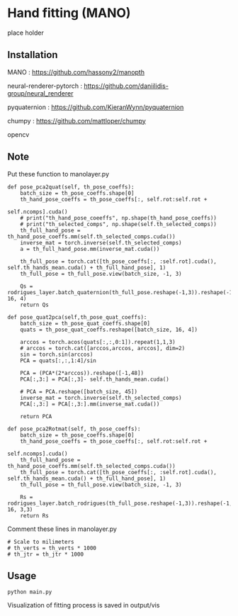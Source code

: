 Hand fitting (MANO)
======
place holder

## Installation

MANO : https://github.com/hassony2/manopth

neural-renderer-pytorch : https://github.com/daniilidis-group/neural_renderer

pyquaternion : https://github.com/KieranWynn/pyquaternion

chumpy : https://github.com/mattloper/chumpy

opencv

## Note

Put these function to manolayer.py

    def pose_pca2quat(self, th_pose_coeffs):
        batch_size = th_pose_coeffs.shape[0]
        th_hand_pose_coeffs = th_pose_coeffs[:, self.rot:self.rot +
                                                         self.ncomps].cuda()
        # print("th_hand_pose_coeeffs", np.shape(th_hand_pose_coeffs))
        # print("th_selected_comps", np.shape(self.th_selected_comps))
        th_full_hand_pose = th_hand_pose_coeffs.mm(self.th_selected_comps.cuda())
        inverse_mat = torch.inverse(self.th_selected_comps)
        a = th_full_hand_pose.mm(inverse_mat.cuda())

        th_full_pose = torch.cat([th_pose_coeffs[:, :self.rot].cuda(), self.th_hands_mean.cuda() + th_full_hand_pose], 1)
        th_full_pose = th_full_pose.view(batch_size, -1, 3)

        Qs = rodrigues_layer.batch_quaternion(th_full_pose.reshape(-1,3)).reshape(-1, 16, 4)
        return Qs

    def pose_quat2pca(self,th_pose_quat_coeffs):
        batch_size = th_pose_quat_coeffs.shape[0]
        quats = th_pose_quat_coeffs.reshape([batch_size, 16, 4])

        arccos = torch.acos(quats[:,:,0:1]).repeat(1,1,3)
        # arccos = torch.cat([arccos,arccos, arccos], dim=2)
        sin = torch.sin(arccos)
        PCA = quats[:,:,1:4]/sin

        PCA = (PCA*(2*arccos)).reshape([-1,48])
        PCA[:,3:] = PCA[:,3]- self.th_hands_mean.cuda()

        # PCA = PCA.reshape([batch_size, 45])
        inverse_mat = torch.inverse(self.th_selected_comps)
        PCA[:,3:] = PCA[:,3:].mm(inverse_mat.cuda())

        return PCA

    def pose_pca2Rotmat(self, th_pose_coeffs):
        batch_size = th_pose_coeffs.shape[0]
        th_hand_pose_coeffs = th_pose_coeffs[:, self.rot:self.rot +
                                                         self.ncomps].cuda()
        th_full_hand_pose = th_hand_pose_coeffs.mm(self.th_selected_comps.cuda())
        th_full_pose = torch.cat([th_pose_coeffs[:, :self.rot].cuda(), self.th_hands_mean.cuda() + th_full_hand_pose], 1)
        th_full_pose = th_full_pose.view(batch_size, -1, 3)

        Rs = rodrigues_layer.batch_rodrigues(th_full_pose.reshape(-1,3)).reshape(-1, 16, 3,3)
        return Rs

Comment these lines in manolayer.py

    # Scale to milimeters
    # th_verts = th_verts * 1000
    # th_jtr = th_jtr * 1000

## Usage

    python main.py
Visualization of fitting process is saved in output/vis 

